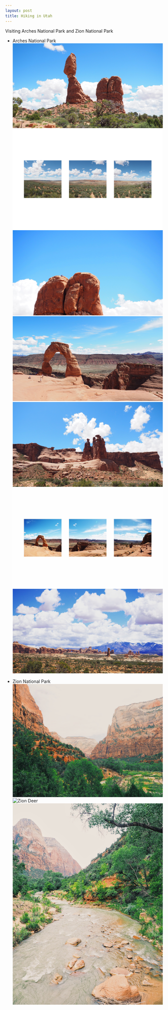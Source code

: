 ```yaml
---
layout: post
title: Hiking in Utah
---
```


Visiting Arches National Park and Zion National Park

* Arches National Park
![Balanced Rock](/images/arches-balanced-rock.jpg)
![Salt Valley](/images/arches-salt-valley.jpg)
![Balanced Rock 2](/images/arches-balanced-rock-2.jpg)
![Delicate Arch](/images/arches-delicate-arch.jpg)
![Three Gossips](/images/arches-three-gossips.jpg)
![Delicate Arch 2](/images/arches-delicate-arch-2.jpg)
![Arches Landscape](/images/arches-landscape.jpg)

* Zion National Park
![Zion Landscape 1](/images/zion-landscape-1.jpg)
![Zion Deer](/images/zion-deer.jpg)
![Zion Landscape 2](/images/zion-landscape-2.jpg)
